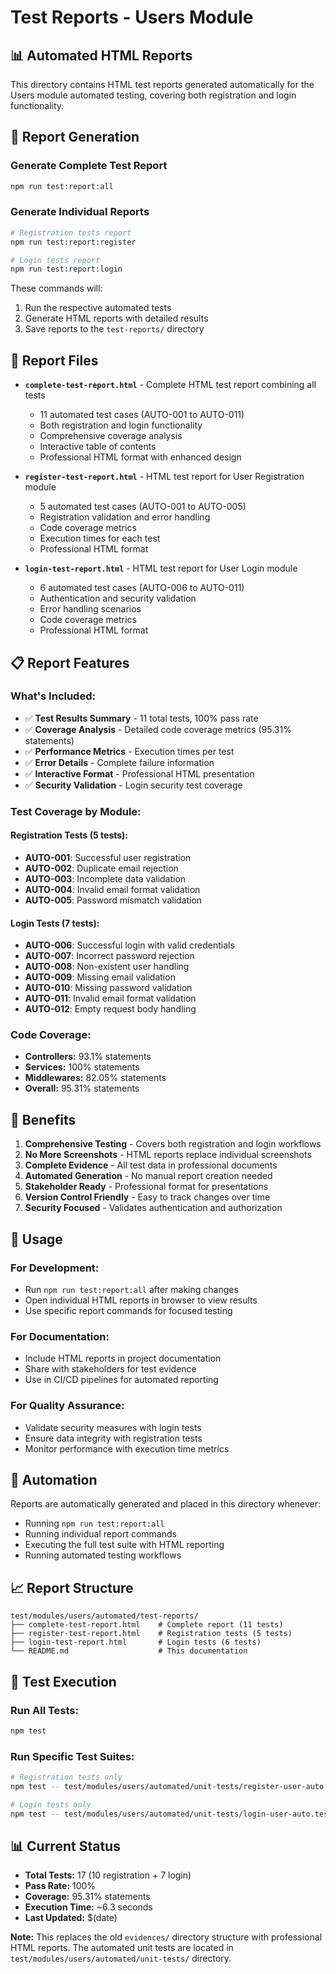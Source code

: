 # Test Reports - Users Module

## 📊 Automated HTML Reports

This directory contains HTML test reports generated automatically for the Users module automated testing, covering both registration and login functionality.

## 🚀 Report Generation

### Generate Complete Test Report
```bash
npm run test:report:all
```

### Generate Individual Reports
```bash
# Registration tests report
npm run test:report:register

# Login tests report  
npm run test:report:login
```

These commands will:
1. Run the respective automated tests
2. Generate HTML reports with detailed results
3. Save reports to the `test-reports/` directory

## 📁 Report Files

- **`complete-test-report.html`** - Complete HTML test report combining all tests
  - 11 automated test cases (AUTO-001 to AUTO-011)
  - Both registration and login functionality
  - Comprehensive coverage analysis
  - Interactive table of contents
  - Professional HTML format with enhanced design

- **`register-test-report.html`** - HTML test report for User Registration module
  - 5 automated test cases (AUTO-001 to AUTO-005)
  - Registration validation and error handling
  - Code coverage metrics
  - Execution times for each test
  - Professional HTML format

- **`login-test-report.html`** - HTML test report for User Login module
  - 6 automated test cases (AUTO-006 to AUTO-011)
  - Authentication and security validation
  - Error handling scenarios
  - Code coverage metrics
  - Professional HTML format

## 📋 Report Features

### What's Included:
- ✅ **Test Results Summary** - 11 total tests, 100% pass rate
- ✅ **Coverage Analysis** - Detailed code coverage metrics (95.31% statements)
- ✅ **Performance Metrics** - Execution times per test
- ✅ **Error Details** - Complete failure information
- ✅ **Interactive Format** - Professional HTML presentation
- ✅ **Security Validation** - Login security test coverage

### Test Coverage by Module:

#### Registration Tests (5 tests):
- **AUTO-001**: Successful user registration
- **AUTO-002**: Duplicate email rejection
- **AUTO-003**: Incomplete data validation
- **AUTO-004**: Invalid email format validation
- **AUTO-005**: Password mismatch validation

#### Login Tests (7 tests):
- **AUTO-006**: Successful login with valid credentials
- **AUTO-007**: Incorrect password rejection
- **AUTO-008**: Non-existent user handling
- **AUTO-009**: Missing email validation
- **AUTO-010**: Missing password validation
- **AUTO-011**: Invalid email format validation
- **AUTO-012**: Empty request body handling

### Code Coverage:
- **Controllers:** 93.1% statements
- **Services:** 100% statements  
- **Middlewares:** 82.05% statements
- **Overall:** 95.31% statements

## 🎯 Benefits

1. **Comprehensive Testing** - Covers both registration and login workflows
2. **No More Screenshots** - HTML reports replace individual screenshots
3. **Complete Evidence** - All test data in professional documents
4. **Automated Generation** - No manual report creation needed
5. **Stakeholder Ready** - Professional format for presentations
6. **Version Control Friendly** - Easy to track changes over time
7. **Security Focused** - Validates authentication and authorization

## 📝 Usage

### For Development:
- Run `npm run test:report:all` after making changes
- Open individual HTML reports in browser to view results
- Use specific report commands for focused testing

### For Documentation:
- Include HTML reports in project documentation
- Share with stakeholders for test evidence
- Use in CI/CD pipelines for automated reporting

### For Quality Assurance:
- Validate security measures with login tests
- Ensure data integrity with registration tests
- Monitor performance with execution time metrics

## 🔄 Automation

Reports are automatically generated and placed in this directory whenever:
- Running `npm run test:report:all`
- Running individual report commands
- Executing the full test suite with HTML reporting
- Running automated testing workflows

## 📈 Report Structure

```
test/modules/users/automated/test-reports/
├── complete-test-report.html    # Complete report (11 tests)
├── register-test-report.html    # Registration tests (5 tests)
├── login-test-report.html       # Login tests (6 tests)
└── README.md                    # This documentation
```

## 🧪 Test Execution

### Run All Tests:
```bash
npm test
```

### Run Specific Test Suites:
```bash
# Registration tests only
npm test -- test/modules/users/automated/unit-tests/register-user-auto.test.ts

# Login tests only  
npm test -- test/modules/users/automated/unit-tests/login-user-auto.test.ts
```

## 📊 Current Status

- **Total Tests:** 17 (10 registration + 7 login)
- **Pass Rate:** 100%
- **Coverage:** 95.31% statements
- **Execution Time:** ~6.3 seconds
- **Last Updated:** $(date)

**Note:** This replaces the old `evidences/` directory structure with professional HTML reports. The automated unit tests are located in `test/modules/users/automated/unit-tests/` directory.